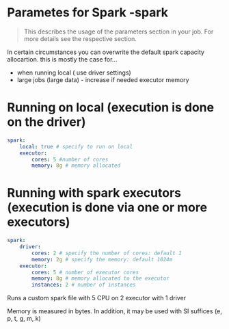 <!-- markdownlint-disable MD033 -->
# Parametes for Spark -spark

> This describes the usage of the parameters section in your job. For more details see the respective section.

In certain circumstances you can overwrite the default spark capacity allocartion. this is mostly the case for...

- when running local ( use driver settings)
- large jobs (large data) - increase if needed executor memory

# Running on local (execution is done on the driver)

```yaml
spark:
    local: true # specify to run on local
    executor:
        cores: 5 #number of cores
        memory: 8g # memory allocated
```

# Running with spark executors (execution is done via one or more executors)

```yaml
spark:
    driver:
        cores: 2 # specify the number of cores: default 1
        memory: 2g # specify the memory: default 1024m
    executor:
        cores: 5 # number of executor cores
        memory: 8g # memory allocated to the executor
        instances: 2 # number of instances
```

Runs a custom spark file with 5 CPU on 2 executor with 1 driver

Memory is measured in bytes. In addition, it may be used with SI suffices (e, p, t, g, m, k)
